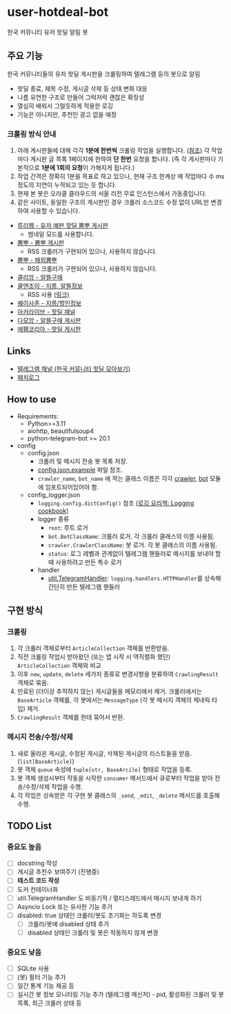 # user-hotdeal-bot

한국 커뮤니티 유저 핫딜 알림 봇

## 주요 기능
한국 커뮤니티들의 유저 핫딜 게시판을 크롤링하여 텔레그램 등의 봇으로 알림

- 핫딜 종료, 제목 수정, 게시글 삭제 등 상태 변화 대응
- 나름 유연한 구조로 만들어 그럭저럭 괜찮은 확장성
- 열심히 배워서 그럴듯하게 적용한 로깅
- 기능은 아니지만, 추천인 광고 없을 예정

### 크롤링 방식 안내
1. 아래 게시판들에 대해 각각 **1분에 한번씩** 크롤링 작업을 실행합니다. [(참조)](main.py#L220) 각 작업마다 게시판 글 목록 1페이지에 한하여 **단 한번** 요청을 합니다. (즉 각 게시판마다 기본적으로 **1분에 1회의 요청**이 가해지게 됩니다.)
2. 작업 간격은 정확히 1분을 목표로 하고 있으나, 현재 구조 한계상 매 작업마다 수 ms정도의 지연이 누적되고 있는 듯 합니다.
3. 현재 본 봇은 오라클 클라우드의 서울 리전 무료 인스턴스에서 가동중입니다.
4. 같은 사이트, 동일한 구조의 게시판인 경우 크롤러 소스코드 수정 없이 URL만 변경하여 사용할 수 있습니다.


- [루리웹 - 유저 예판 핫딜 뽐뿌 게시판](https://bbs.ruliweb.com/market/board/1020?view=thumbnail&page=1)
  - 썸네일 모드를 사용합니다.
- [뽐뿌 - 뽐뿌 게시판](https://www.ppomppu.co.kr/zboard/zboard.php?id=ppomppu)
  - RSS 크롤러가 구현되어 있으나, 사용하지 않습니다.
- [뽐뿌 - 해외뽐뿌](https://www.ppomppu.co.kr/zboard/zboard.php?id=ppomppu4)
  - RSS 크롤러가 구현되어 있으나, 사용하지 않습니다.
- [클리앙 - 알뜰구매](https://www.clien.net/service/board/jirum)
- [쿨앤조이 - 지름, 알뜰정보](https://coolenjoy.net/bbs/jirum)
  - RSS 사용 [(링크)](https://coolenjoy.net/bbs/rss.php?bo_table=jirum)
- [퀘이사존 - 지름/할인정보](https://quasarzone.com/bbs/qb_saleinfo)
- [아카라이브 - 핫딜 채널](https://arca.live/b/hotdeal)
- [다모앙 - 알뜰구매 게시판](https://damoang.net/economy)
- [에펨코리아 - 핫딜 게시판](https://www.fmkorea.com/hotdeal)


## Links
- [텔레그램 채널 (한국 커뮤니티 핫딜 모아보기)](https://t.me/hotdeal_kr)
- [패치로그](PATCHLOG.md)


## How to use
- Requirements:
  - Python>=3.11
  - aiohttp, beautifulsoup4
  - python-telegram-bot >= 20.1
- config
  - config.json
    - 크롤러 및 메시지 전송 봇 목록 저장.
    - [config.json.example](/config.json.example) 파일 참조.
    - `crawler_name`, `bot_name` 에 적는 클래스 이름은 각각 [crawler](/crawler/__init__.py), [bot](/bot.py) 모듈에 임포트되어있어야 함.
  - config_logger.json
    - `logging.config.dictConfig()` 참조 [(로깅 요리책: Logging cookbook)](https://docs.python.org/ko/3/howto/logging-cookbook.html#customizing-handlers-with-dictconfig)
    - logger 종류
      - `root`: 루트 로거
      - `bot.BotClassName`: 크롤러 로거. 각 크롤러 클래스의 이름 사용됨.
      - `crawler.CrawlerClassName`: 봇 로거. 각 봇 클래스의 이름 사용됨.
      - `status`: 로그 레벨과 관계없이 텔레그램 핸들러로 메시지를 보내야 할 때 사용하려고 만든 특수 로거
    - handler
      - [util.TelegramHandler](util.py#L11): `logging.handlers.HTTPHandler`를 상속해 간단히 만든 텔레그램 핸들러


## 구현 방식

### 크롤링
1. 각 크롤러 객체로부터 `ArticleCollection` 객체를 반환받음.
2. 직전 크롤링 작업시 받아왔던 (또는 앱 시작 시 역직렬화 했던) `ArticleCollection` 객체와 비교
3. 이후 `new`, `update`, `delete` 세가지 종류로 변경사항을 분류하여 `CrawlingResult` 객체로 묶음.
4. 만료된 (더이상 추적하지 않는) 게시글들을 메모리에서 제거. 크롤러에서는 `BaseArticle` 객체를, 각 봇에서는 `MessageType` (각 봇 메시지 객체의 제네릭 타입) 제거.
5. `CrawlingResult` 객체를 한데 묶어서 반환.

### 메시지 전송/수정/삭제
1. 새로 올라온 게시글, 수정된 게시글, 삭제된 게시글의 리스트들을 받음. (`list[BaseArticle]`)
2. 봇 객체 `queue` 속성에 `tuple[str, BaseArcile]` 형태로 작업을 등록.
3. 봇 객체 생성시부터 작동을 시작한 `consumer` 메서드에서 큐로부터 작업을 받아 전송/수정/삭제 작업을 수행.
4. 각 작업은 상속받은 각 구현 봇 클래스의 `_send`, `_edit`, `_delete` 메서드를 호출해 수행.

## TODO List
### 중요도 높음
- [ ] docstring 작성
- [ ] 게시글 추천수 보여주기 (진행중)
- [ ] **테스트 코드 작성**
- [ ] 도커 컨테이너화
- [ ] util.TelegramHandler 도 비동기적 / 멀티스레드에서 메시지 보내게 하기
- [ ] Asyncio Lock 또는 유사한 기능 추가
- [ ] disabled: true 상태인 크롤러/봇도 초기화는 하도록 변경
  - [ ] 크롤러/봇에 disabled 상태 추가
  - [ ] disabled 상태인 크롤러 및 봇은 작동하지 않게 변경

### 중요도 낮음
- [ ] SQLite 사용
- [ ] (봇) 필터 기능 추가
- [ ] 일간 통계 기능 제공 등
- [ ] 실시간 봇 정보 모니터링 기능 추가 (텔레그램 메신저) - pid, 활성화된 크롤러 및 봇 목록, 최근 크롤러 상태 등
